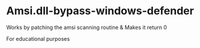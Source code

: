 # Amsi.dll-bypass-windows-defender
Works by patching the amsi scanning routine &amp; Makes it return 0

For educational purposes
